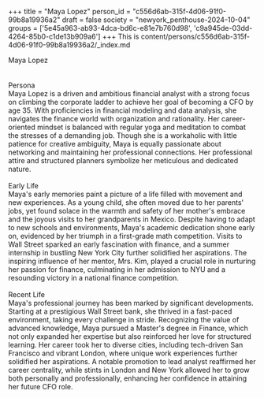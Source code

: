 +++
title = "Maya Lopez"
person_id = "c556d6ab-315f-4d06-91f0-99b8a19936a2"
draft = false
society = "newyork_penthouse-2024-10-04"
groups = ['5e45a963-ab93-4dca-bd6c-e81e7b760d98', 'c9a945de-03dd-4264-85b0-c1de13b909a6']
+++
This is content/persons/c556d6ab-315f-4d06-91f0-99b8a19936a2/_index.md

<div class="h1_1_right">Maya Lopez</div><br>
<br>
<div class="h2">Persona</div><div class="plain">Maya Lopez is a driven and ambitious financial analyst with a strong focus on climbing the corporate ladder to achieve her goal of becoming a CFO by age 35. With proficiencies in financial modeling and data analysis, she navigates the finance world with organization and rationality. Her career-oriented mindset is balanced with regular yoga and meditation to combat the stresses of a demanding job. Though she is a workaholic with little patience for creative ambiguity, Maya is equally passionate about networking and maintaining her professional connections. Her professional attire and structured planners symbolize her meticulous and dedicated nature.</div><br>
<div class="h2">Early Life</div><div class="plain">Maya's early memories paint a picture of a life filled with movement and new experiences. As a young child, she often moved due to her parents' jobs, yet found solace in the warmth and safety of her mother's embrace and the joyous visits to her grandparents in Mexico. Despite having to adapt to new schools and environments, Maya's academic dedication shone early on, evidenced by her triumph in a first-grade math competition. Visits to Wall Street sparked an early fascination with finance, and a summer internship in bustling New York City further solidified her aspirations. The inspiring influence of her mentor, Mrs. Kim, played a crucial role in nurturing her passion for finance, culminating in her admission to NYU and a resounding victory in a national finance competition.</div><br>
<div class="h2">Recent Life</div><div class="plain">Maya's professional journey has been marked by significant developments. Starting at a prestigious Wall Street bank, she thrived in a fast-paced environment, taking every challenge in stride. Recognizing the value of advanced knowledge, Maya pursued a Master's degree in Finance, which not only expanded her expertise but also reinforced her love for structured learning. Her career took her to diverse cities, including tech-driven San Francisco and vibrant London, where unique work experiences further solidified her aspirations. A notable promotion to lead analyst reaffirmed her career centrality, while stints in London and New York allowed her to grow both personally and professionally, enhancing her confidence in attaining her future CFO role.</div><br>

